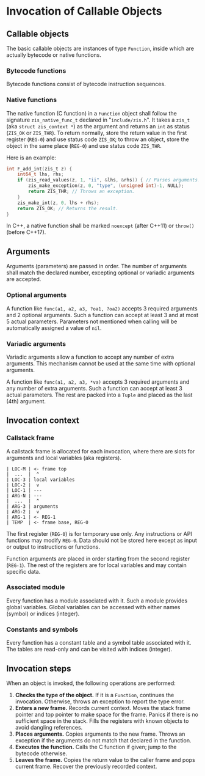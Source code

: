 # Invocation of Callable Objects

## Callable objects

The basic callable objects are instances of type `Function`,
inside which are actually bytecode or native functions.

### Bytecode functions

Bytecode functions consist of bytecode instruction sequences.

### Native functions

The native function (C function) in a `Function` object
shall follow the signature `zis_native_func_t` declared in "`include/zis.h`".
It takes a `zis_t` (aka `struct zis_context *`) as the argument
and returns an `int` as status (`ZIS_OK` or `ZIS_THR`).
To return normally,
store the return value in the first register (`REG-0`) and use status code `ZIS_OK`;
to throw an object,
store the object in the same place (`REG-0`) and use status code `ZIS_THR`.

Here is an example:

```c
int F_add_int(zis_t z) {
    int64_t lhs, rhs;
    if (zis_read_values(z, 1, "ii", &lhs, &rhs)) { // Parses arguments.
        zis_make_exception(z, 0, "type", (unsigned int)-1, NULL);
        return ZIS_THR; // Throws an exception.
    }
    zis_make_int(z, 0, lhs + rhs);
    return ZIS_OK; // Returns the result.
}
```

In C++, a native function shall be marked
`noexcept` (after C++11) or `throw()` (before C++17).

## Arguments

Arguments (parameters) are passed in order.
The number of arguments shall match the declared number,
excepting optional or variadic arguments are accepted.

### Optional arguments

A function like `func(a1, a2, a3, ?oa1, ?oa2)`
accepts 3 required arguments and 2 optional arguments.
Such a function can accept at least 3 and at most 5 actual parameters.
Parameters not mentioned when calling
will be automatically assigned a value of `nil`.

### Variadic arguments

Variadic arguments allow a function to accept any number of extra arguments.
This mechanism cannot be used at the same time with optional arguments.

A function like `func(a1, a2, a3, *va)`
accepts 3 required arguments and any number of extra arguments.
Such a function can accept at least 3 actual parameters.
The rest are packed into a `Tuple` and placed as the last (4th) argument.

## Invocation context

### Callstack frame

A callstack frame is allocated for each invocation,
where there are slots for arguments and local variables (aka registers).

```text
| LOC-M | <- frame top
|  ...  |  ^
| LOC-3 | local variables
| LOC-2 |  v
| LOC-1 | ---
| ARG-N | ---
|  ...  |  ^
| ARG-3 | arguments
| ARG-2 |  v
| ARG-1 | <- REG-1
| TEMP  | <- frame base, REG-0
```

The first register (`REG-0`) is for temporary use only.
Any instructions or API functions may modify `REG-0`.
Data should not be stored here except as input or output to instructions or functions.

Function arguments are placed in order starting from the second register (`REG-1`).
The rest of the registers are for local variables and may contain specific data.

### Associated module

Every function has a module associated with it.
Such a module provides global variables.
Global variables can be accessed with either names (symbol) or indices (integer).

### Constants and symbols

Every function has a constant table and a symbol table associated with it.
The tables are read-only and can be visited with indices (integer).

## Invocation steps

When an object is invoked, the following operations are performed:

1. **Checks the type of the object.**
If it is a `Function`, continues the invocation.
Otherwise, throws an exception to report the type error.
2. **Enters a new frame.**
Records current context.
Moves the stack frame pointer and top pointer to make space for the frame.
Panics if there is no sufficient space in the stack.
Fills the registers with known objects to avoid dangling references.
3. **Places arguments.**
Copies arguments to the new frame.
Throws an exception if the arguments do not match that declared in the function.
4. **Executes the function.**
Calls the C function if given;
jump to the bytecode otherwise.
5. **Leaves the frame.**
Copies the return value to the caller frame and pops current frame.
Recover the previously recorded context.
